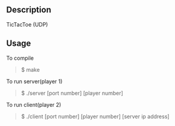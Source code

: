 ## Description
TicTacToe (UDP)

## Usage
To compile

> $ make

To run server(player 1)

> $ ./server [port number] [player number]

To run client(player 2)

> $ ./client [port number] [player number] [server ip address]
